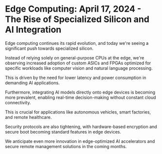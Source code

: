 # Edge Computing: April 17, 2024 - The Rise of Specialized Silicon and AI Integration

Edge computing continues its rapid evolution, and today we're seeing a significant push towards specialized silicon.

Instead of relying solely on general-purpose CPUs at the edge, we're observing increased adoption of custom ASICs and FPGAs optimized for specific workloads like computer vision and natural language processing.

This is driven by the need for lower latency and power consumption in demanding AI applications.

Furthermore, integrating AI models directly onto edge devices is becoming more prevalent, enabling real-time decision-making without constant cloud connectivity.

This is crucial for applications like autonomous vehicles, smart factories, and remote healthcare.

Security protocols are also tightening, with hardware-based encryption and secure boot becoming standard features in edge devices.

We anticipate even more innovation in edge-optimized AI accelerators and secure remote management solutions in the coming months.
